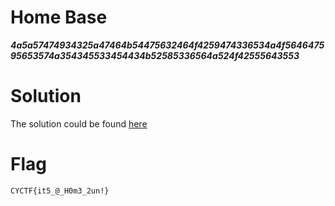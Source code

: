 # Home Base

**_4a5a57474934325a47464b54475632464f4259474336534a4f564647595653574a354345533454434b52585336564a524f42555643553_**

# Solution

The solution could be found [here](http://blog.yujinjulian.com/ctf/writeups/2020/10/31/cyberyoddhawriteup.html)

# Flag

`CYCTF{it5_@_H0m3_2un!}`

